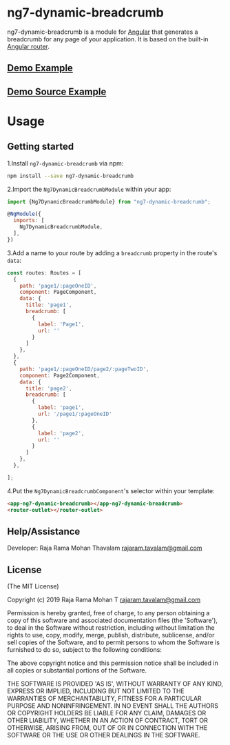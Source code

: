 # ng7-dynamic-breadcrumb


ng7-dynamic-breadcrumb is a module for [Angular](https://angular.io/) that generates a breadcrumb for any page of your application. It is based on the built-in [Angular router](https://angular.io/docs/ts/latest/guide/router.html).

## [Demo  Example ](https://ng7-dynamic-breadcrumb.stackblitz.io/)
## [Demo  Source Example ](https://stackblitz.com/edit/ng7-dynamic-breadcrumb)

# Usage

## Getting started

1.Install `ng7-dynamic-breadcrumb` via npm:

```bash
npm install --save ng7-dynamic-breadcrumb
```

2.Import the `Ng7DynamicBreadcrumbModule` within your app:

```js
import {Ng7DynamicBreadcrumbModule} from "ng7-dynamic-breadcrumb";

@NgModule({
  imports: [
    Ng7DynamicBreadcrumbModule,
  ],
})
```

3.Add a name to your route by adding a `breadcrumb` property in the route's `data`:

```js
const routes: Routes = [
  {
    path: 'page1/:pageOneID',
    component: PageComponent,
    data: {
      title: 'page1',
      breadcrumb: [
        {
          label: 'Page1',
          url: ''
        }
      ]
    },
  },
  {
    path: 'page1/:pageOneID/page2/:pageTwoID',
    component: Page2Component,
    data: {
      title: 'page2',
      breadcrumb: [
        {
          label: 'page1',
          url: '/page1/:pageOneID'
        },
        {
          label: 'page2',
          url: ''
        }
      ]
    },
  },

];
```

4.Put the `Ng7DynamicBreadcrumbComponent`'s selector within your template:

```html
<app-ng7-dynamic-breadcrumb></app-ng7-dynamic-breadcrumb>
<router-outlet></router-outlet>
```

## Help/Assistance

Developer: Raja Rama Mohan Thavalam <rajaram.tavalam@gmail.com>  


## License


(The MIT License)

Copyright (c) 2019 Raja Rama Mohan T <rajaram.tavalam@gmail.com>

Permission is hereby granted, free of charge, to any person obtaining
a copy of this software and associated documentation files (the
'Software'), to deal in the Software without restriction, including
without limitation the rights to use, copy, modify, merge, publish,
distribute, sublicense, and/or sell copies of the Software, and to
permit persons to whom the Software is furnished to do so, subject to
the following conditions:

The above copyright notice and this permission notice shall be
included in all copies or substantial portions of the Software.

THE SOFTWARE IS PROVIDED 'AS IS', WITHOUT WARRANTY OF ANY KIND,
EXPRESS OR IMPLIED, INCLUDING BUT NOT LIMITED TO THE WARRANTIES OF
MERCHANTABILITY, FITNESS FOR A PARTICULAR PURPOSE AND NONINFRINGEMENT.
IN NO EVENT SHALL THE AUTHORS OR COPYRIGHT HOLDERS BE LIABLE FOR ANY
CLAIM, DAMAGES OR OTHER LIABILITY, WHETHER IN AN ACTION OF CONTRACT,
TORT OR OTHERWISE, ARISING FROM, OUT OF OR IN CONNECTION WITH THE
SOFTWARE OR THE USE OR OTHER DEALINGS IN THE SOFTWARE.
